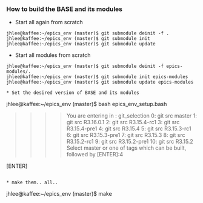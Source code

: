 
### How to build the BASE and its modules


* Start all again from scratch

```
jhlee@kaffee:~/epics_env (master)$ git submodule deinit -f .
jhlee@kaffee:~/epics_env (master)$ git submodule init
jhlee@kaffee:~/epics_env (master)$ git submodule update
```

* Start all modules from scratch

```
jhlee@kaffee:~/epics_env (master)$ git submodule deinit -f epics-modules/.
jhlee@kaffee:~/epics_env (master)$ git submodule init epics-modules
jhlee@kaffee:~/epics_env (master)$ git submodule update epics-modules

* Set the desired version of BASE and its modules
```
jhlee@kaffee:~/epics_env (master)$ bash epics_env_setup.bash 

>>>> You are entering in : git_selection
 0: git src                             master
 1: git src                          R3.16.0.1
 2: git src                        R3.15.4-rc1
 3: git src                       R3.15.4-pre1
 4: git src                            R3.15.4
 5: git src                        R3.15.3-rc1
 6: git src                       R3.15.3-pre1
 7: git src                            R3.15.3
 8: git src                        R3.15.2-rc1
 9: git src                       R3.15.2-pre1
10: git src                            R3.15.2
Select master or one of tags which can be built, followed by [ENTER]:4

[ENTER]
```

* make them.. all..

```
jhlee@kaffee:~/epics_env (master)$ make
```

